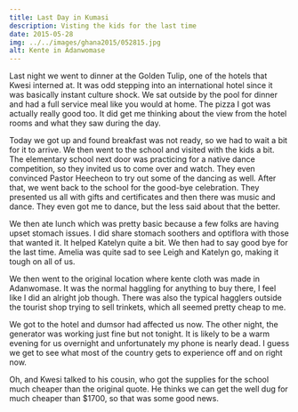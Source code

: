 ```yaml
---
title: Last Day in Kumasi
description: Visting the kids for the last time
date: 2015-05-28
img: ../../images/ghana2015/052815.jpg
alt: Kente in Adanwomase
---
```

    
Last night we went to dinner at the Golden Tulip, one of the hotels that Kwesi interned at. It was odd stepping into an international hotel since it was basically instant culture shock. We sat outside by the pool for dinner and had a full service meal like you would at home. The pizza I got was actually really good too. It did get me thinking about the view from the hotel rooms and what they saw during the day.

Today we got up and found breakfast was not ready, so we had to wait a bit for it to arrive. We then went to the school and visited with the kids a bit. The elementary school next door was practicing for a native dance competition, so they invited us to come over and watch. They even convinced Pastor Heecheon to try out some of the dancing as well. After that, we went back to the school for the good-bye celebration. They presented us all with gifts and certificates and then there was music and dance. They even got me to dance, but the less said about that the better.

We then ate lunch which was pretty basic because a few folks are having upset stomach issues. I did share stomach soothers and optiflora with those that wanted it. It helped Katelyn quite a bit. We then had to say good bye for the last time. Amelia was quite sad to see Leigh and Katelyn go, making it tough on all of us.

We then went to the original location where kente cloth was made in Adanwomase. It was the normal haggling for anything to buy there, I feel like I did an alright job though. There was also the typical hagglers outside the tourist shop trying to sell trinkets, which all seemed pretty cheap to me.

We got to the hotel and dumsor had affected us now. The other night, the generator was working just fine but not tonight. It is likely to be a warm evening for us overnight and unfortunately my phone is nearly dead. I guess we get to see what most of the country gets to experience off and on right now.

Oh, and Kwesi talked to his cousin, who got the supplies for the school much cheaper than the original quote. He thinks we can get the well dug for much cheaper than $1700, so that was some good news.


